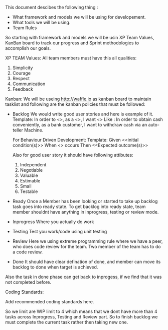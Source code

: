This document descibes the following thing :

- What framework and models we will be using for developement.
- What tools we will be using.
- Team Rules

So starting with framework and models we will be usin XP Team Values, KanBan board to track our progress and Sprint methodologies to accomplish our goals.

XP TEAM Values:
All team members must have this all qualities:
1. Simplicity
2. Courage
3. Respect
4. Communication
5. Feedback

Kanban:
We will be useing http://waffle.io as kanban board to maintain tasklist and following are the kanban policies that must be followed:
- Backlog
  We would write good user stories and here is example of it.
  Template:
  In order to <<reason>>, as a <<role>>, I want <<functionality>>
  Like : In order to obtain cash conveniently, as a bank customer, I want to withdraw cash via an auto-teller Machine.
  
  For Behaviour Driven Development:
  Template:
  Given <<initial condition(s)>>
  When <<event>> occurs
  Then <<Expected outcome(s)>>

  Also for good user story it should have following attibutes:
  1. Independent
  2. Negotiable
  3. Valuable
  4. Estimable
  5. Small
  6. Testable
  
- Ready
  Once a Member has been looking or started to take up backlog task goes into ready state. To get backlog into ready state, team member shouldnt have anything in inprogress, testing or review mode.

- Inprogress
  Where you actually do work
- Testing 
  Test you work/code using unit testing
- Review
  Here we using extreme programming rule where we have a peer, who does code review for the team. Two member of the team has to do a code review.
- Done
  It should have clear defination of done, and member can move its backlog to done when target is achieved.

Also the task in done phase can get back to inprogess, if we find that it was not completed before.

Coding Standards:

Add recommended coding standards here.

So we limit are WIP limit to 4 which means that we dont have more than 4 tasks
across Inprogress, Testing and Review part. So to finish backlog we must complete the current task rather then taking new one. 
